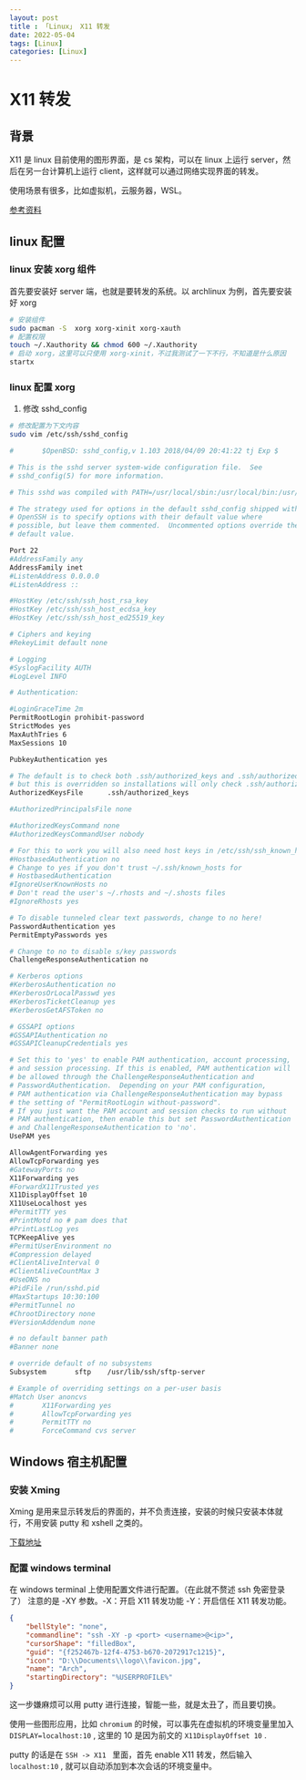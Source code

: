```yaml
---
layout: post
title : 「Linux」 X11 转发
date: 2022-05-04
tags: [Linux]
categories: [Linux]
---
```


# X11 转发

## 背景

X11 是 linux 目前使用的图形界面，是 cs 架构，可以在 linux 上运行 server，然后在另一台计算机上运行 client，这样就可以通过网络实现界面的转发。

使用场景有很多，比如虚拟机，云服务器，WSL。

[参考资料](https://blog.csdn.net/taotieren/article/details/106490662)

## linux 配置

### linux 安装 xorg 组件

首先要安装好 server 端，也就是要转发的系统。以 archlinux 为例，首先要安装好 xorg

```BASH
# 安装组件
sudo pacman -S  xorg xorg-xinit xorg-xauth
# 配置权限
touch ~/.Xauthority && chmod 600 ~/.Xauthority
# 启动 xorg，这里可以只使用 xorg-xinit，不过我测试了一下不行，不知道是什么原因 
startx
```

### linux 配置 xorg

1. 修改 sshd_config

```bash
# 修改配置为下文内容
sudo vim /etc/ssh/sshd_config
```

```bash
#       $OpenBSD: sshd_config,v 1.103 2018/04/09 20:41:22 tj Exp $

# This is the sshd server system-wide configuration file.  See
# sshd_config(5) for more information.

# This sshd was compiled with PATH=/usr/local/sbin:/usr/local/bin:/usr/bin

# The strategy used for options in the default sshd_config shipped with
# OpenSSH is to specify options with their default value where
# possible, but leave them commented.  Uncommented options override the
# default value.

Port 22
#AddressFamily any
AddressFamily inet
#ListenAddress 0.0.0.0
#ListenAddress ::

#HostKey /etc/ssh/ssh_host_rsa_key
#HostKey /etc/ssh/ssh_host_ecdsa_key
#HostKey /etc/ssh/ssh_host_ed25519_key

# Ciphers and keying
#RekeyLimit default none

# Logging
#SyslogFacility AUTH
#LogLevel INFO

# Authentication:

#LoginGraceTime 2m
PermitRootLogin prohibit-password
StrictModes yes
MaxAuthTries 6
MaxSessions 10

PubkeyAuthentication yes

# The default is to check both .ssh/authorized_keys and .ssh/authorized_keys2
# but this is overridden so installations will only check .ssh/authorized_keys
AuthorizedKeysFile      .ssh/authorized_keys

#AuthorizedPrincipalsFile none

#AuthorizedKeysCommand none
#AuthorizedKeysCommandUser nobody

# For this to work you will also need host keys in /etc/ssh/ssh_known_hosts
#HostbasedAuthentication no
# Change to yes if you don't trust ~/.ssh/known_hosts for
# HostbasedAuthentication
#IgnoreUserKnownHosts no
# Don't read the user's ~/.rhosts and ~/.shosts files
#IgnoreRhosts yes

# To disable tunneled clear text passwords, change to no here!
PasswordAuthentication yes
PermitEmptyPasswords yes

# Change to no to disable s/key passwords
ChallengeResponseAuthentication no

# Kerberos options
#KerberosAuthentication no
#KerberosOrLocalPasswd yes
#KerberosTicketCleanup yes
#KerberosGetAFSToken no

# GSSAPI options
#GSSAPIAuthentication no
#GSSAPICleanupCredentials yes

# Set this to 'yes' to enable PAM authentication, account processing,
# and session processing. If this is enabled, PAM authentication will
# be allowed through the ChallengeResponseAuthentication and
# PasswordAuthentication.  Depending on your PAM configuration,
# PAM authentication via ChallengeResponseAuthentication may bypass
# the setting of "PermitRootLogin without-password".
# If you just want the PAM account and session checks to run without
# PAM authentication, then enable this but set PasswordAuthentication
# and ChallengeResponseAuthentication to 'no'.
UsePAM yes

AllowAgentForwarding yes
AllowTcpForwarding yes
#GatewayPorts no
X11Forwarding yes
#ForwardX11Trusted yes
X11DisplayOffset 10
X11UseLocalhost yes
#PermitTTY yes
#PrintMotd no # pam does that
#PrintLastLog yes
TCPKeepAlive yes
#PermitUserEnvironment no
#Compression delayed
#ClientAliveInterval 0
#ClientAliveCountMax 3
#UseDNS no
#PidFile /run/sshd.pid
#MaxStartups 10:30:100
#PermitTunnel no
#ChrootDirectory none
#VersionAddendum none

# no default banner path
#Banner none

# override default of no subsystems
Subsystem       sftp    /usr/lib/ssh/sftp-server

# Example of overriding settings on a per-user basis
#Match User anoncvs
#       X11Forwarding yes
#       AllowTcpForwarding yes
#       PermitTTY no
#       ForceCommand cvs server
```

## Windows 宿主机配置

### 安装 Xming

Xming 是用来显示转发后的界面的，并不负责连接，安装的时候只安装本体就行，不用安装 putty 和 xshell 之类的。

[下载地址](https://sourceforge.net/projects/xming/)

### 配置 windows terminal

在 windows terminal 上使用配置文件进行配置。（在此就不赘述 ssh 免密登录了）
注意的是 -XY 参数。-X：开启 X11 转发功能 -Y：开启信任 X11 转发功能。

```json
{
    "bellStyle": "none",
    "commandline": "ssh -XY -p <port> <username>@<ip>",
    "cursorShape": "filledBox",
    "guid": "{f252467b-12f4-4753-b670-2072917c1215}",
    "icon": "D:\\Documents\\logo\\favicon.jpg",
    "name": "Arch",
    "startingDirectory": "%USERPROFILE%"
}
```


这一步嫌麻烦可以用 putty 进行连接，智能一些，就是太丑了，而且要切换。

使用一些图形应用，比如 `chromium` 的时候，可以事先在虚拟机的环境变量里加入 `DISPLAY=localhost:10` , 这里的 10 是因为前文的 `X11DisplayOffset 10` .

putty 的话是在 `SSH -> X11 ` 里面，首先 enable X11 转发，然后输入 `localhost:10` , 就可以自动添加到本次会话的环境变量中。
